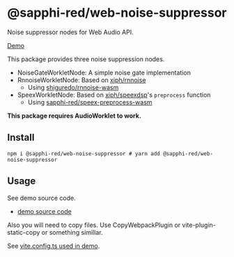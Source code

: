 # @sapphi-red/web-noise-suppressor

Noise suppressor nodes for Web Audio API.

[Demo](https://web-noise-suppressor.sapphi.red)

This package provides three noise suppression nodes.

- NoiseGateWorkletNode: A simple noise gate implementation
- RnnoiseWorkletNode: Based on [xiph/rnnoise](https://github.com/xiph/rnnoise)
  - Using [shiguredo/rnnoise-wasm](https://github.com/shiguredo/rnnoise-wasm)
- SpeexWorkletNode: Based on [xiph/speexdsp](https://github.com/xiph/speexdsp)'s `preprocess` function
  - Using [sapphi-red/speex-preprocess-wasm](https://github.com/sapphi-red/speex-preprocess-wasm)

**This package requires AudioWorklet to work.**

## Install
```
npm i @sapphi-red/web-noise-suppressor # yarn add @sapphi-red/web-noise-suppressor
```

## Usage
See demo source code.

- [demo source code](https://github.com/sapphi-red/web-noise-suppressor/blob/main/demo/src/index.ts)

Also you will need to copy files.
Use CopyWebpackPlugin or vite-plugin-static-copy or something simillar.

See [vite.config.ts used in demo](https://github.com/sapphi-red/web-noise-suppressor/blob/main/demo/vite.config.ts).
